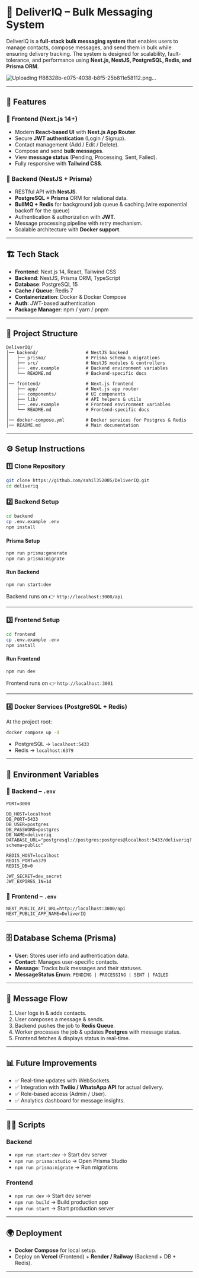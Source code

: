 # 🚀 DeliverIQ – Bulk Messaging System

DeliverIQ is a **full-stack bulk messaging system** that enables users to manage contacts, compose messages, and send them in bulk while ensuring delivery tracking. The system is designed for scalability, fault-tolerance, and performance using **Next.js, NestJS, PostgreSQL, Redis, and Prisma ORM**.


![Uploading ff88328b-e075-4038-b8f5-25b811e58112.png…]()

---

## 📌 Features

### 🔹 Frontend (Next.js 14+)

* Modern **React-based UI** with **Next.js App Router**.
* Secure **JWT authentication** (Login / Signup).
* Contact management (Add / Edit / Delete).
* Compose and send **bulk messages**.
* View **message status** (Pending, Processing, Sent, Failed).
* Fully responsive with **Tailwind CSS**.

### 🔹 Backend (NestJS + Prisma)

* RESTful API with **NestJS**.
* **PostgreSQL + Prisma** ORM for relational data.
* **BullMQ + Redis** for background job queue & caching.(wire exponential backoff for the queue)
* Authentication & authorization with **JWT**.
* Message processing pipeline with retry mechanism.
* Scalable architecture with **Docker support**.

---

## 🏗️ Tech Stack

* **Frontend**: Next.js 14, React, Tailwind CSS
* **Backend**: NestJS, Prisma ORM, TypeScript
* **Database**: PostgreSQL 15
* **Cache / Queue**: Redis 7
* **Containerization**: Docker & Docker Compose
* **Auth**: JWT-based authentication
* **Package Manager**: npm / yarn / pnpm

---

## 📂 Project Structure

```
DeliverIQ/
│── backend/                  # NestJS backend
│   ├── prisma/               # Prisma schema & migrations
│   ├── src/                  # NestJS modules & controllers
│   ├── .env.example          # Backend environment variables
│   └── README.md             # Backend-specific docs
│
│── frontend/                 # Next.js frontend
│   ├── app/                  # Next.js app router
│   ├── components/           # UI components
│   ├── lib/                  # API helpers & utils
│   ├── .env.example          # Frontend environment variables
│   └── README.md             # Frontend-specific docs
│
│── docker-compose.yml        # Docker services for Postgres & Redis
│── README.md                 # Main documentation
```

---

## ⚙️ Setup Instructions

### 1️⃣ Clone Repository

```bash
git clone https://github.com/sahil352005/DeliverIQ.git
cd deliveriq
```

### 2️⃣ Backend Setup

```bash
cd backend
cp .env.example .env
npm install
```

#### Prisma Setup

```bash
npm run prisma:generate
npm run prisma:migrate
```

#### Run Backend

```bash
npm run start:dev
```

Backend runs on 👉 `http://localhost:3000/api`

---

### 3️⃣ Frontend Setup

```bash
cd frontend
cp .env.example .env
npm install
```

#### Run Frontend

```bash
npm run dev
```

Frontend runs on 👉 `http://localhost:3001`

---

### 4️⃣ Docker Services (PostgreSQL + Redis)

At the project root:

```bash
docker compose up -d
```

* PostgreSQL → `localhost:5433`
* Redis → `localhost:6379`

---

## 🔑 Environment Variables

### 📌 Backend – `.env` 

```env
PORT=3000

DB_HOST=localhost
DB_PORT=5433
DB_USER=postgres
DB_PASSWORD=postgres
DB_NAME=deliveriq
DATABASE_URL="postgresql://postgres:postgres@localhost:5433/deliveriq?schema=public"

REDIS_HOST=localhost
REDIS_PORT=6379
REDIS_DB=0

JWT_SECRET=dev_secret
JWT_EXPIRES_IN=1d
```

### 📌 Frontend – `.env`

```env
NEXT_PUBLIC_API_URL=http://localhost:3000/api
NEXT_PUBLIC_APP_NAME=DeliverIQ
```

---

## 🗄️ Database Schema (Prisma)

* **User**: Stores user info and authentication data.
* **Contact**: Manages user-specific contacts.
* **Message**: Tracks bulk messages and their statuses.
* **MessageStatus Enum**: `PENDING | PROCESSING | SENT | FAILED`

---

## 🔄 Message Flow

1. User logs in & adds contacts.
2. User composes a message & sends.
3. Backend pushes the job to **Redis Queue**.
4. Worker processes the job & updates **Postgres** with message status.
5. Frontend fetches & displays status in real-time.

---

## 📊 Future Improvements

* ✅ Real-time updates with WebSockets.
* ✅ Integration with **Twilio / WhatsApp API** for actual delivery.
* ✅ Role-based access (Admin / User).
* ✅ Analytics dashboard for message insights.

---

## 🧑‍💻 Scripts

### Backend

* `npm run start:dev` → Start dev server
* `npm run prisma:studio` → Open Prisma Studio
* `npm run prisma:migrate` → Run migrations

### Frontend

* `npm run dev` → Start dev server
* `npm run build` → Build production app
* `npm run start` → Start production server

---

## 🌍 Deployment

* **Docker Compose** for local setup.
* Deploy on **Vercel** (Frontend) + **Render / Railway** (Backend + DB + Redis).

---
